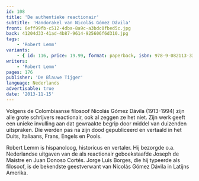 ```yaml
---
id: 108
title: 'De authentieke reactionair'
subtitle: 'Handorakel van Nicolás Gómez Dávila'
front: 6eff99fb-c512-4dba-8a9c-a3bdc0fbed5c.jpg
back: 41204d33-41ad-4b87-9614-925606f6d310.jpg
tags:
    - 'Robert Lemm'
variants:
    - { id: 116, price: 19.99, format: paperback, isbn: 978-9-082113-33-4 }
writers:
    - 'Robert Lemm'
pages: 176
publisher: 'De Blauwe Tijger'
language: Nederlands
advertisable: true
date: '2013-11-15'
---
```


Volgens de Colombiaanse filosoof Nicolás Gómez Dávila (1913-1994) zijn alle grote schrijvers reactionair, ook al zeggen ze het niet. Zijn werk geeft een unieke invulling aan dat gewraakte begrip door middel van duizenden uitspraken. Die werden pas na zijn dood gepubliceerd en vertaald in het Duits, Italiaans, Frans, Engels en Pools.

Robert Lemm is hispanoloog, historicus en vertaler. Hij bezorgde o.a. Nederlandse uitgaven van de als reactionair geboekstaafde Joseph de Maistre en Juan Donoso Cortés. Jorge Luis Borges, die hij typeerde als filosoof, is de bekendste geestverwant van Nicolás Gómez Dávila in Latijns Amerika.
